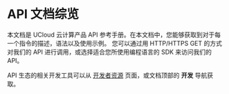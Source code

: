 # API 文档综览

本文档是 UCloud 云计算产品 API 参考手册。在本文档中，您能够获取到对于每一个指令的描述，语法以及使用示例。
您可以通过用 HTTP/HTTPS GET 的方式对我们的 API 进行调用，或选择适合您所使用编程语言的 SDK 来访问我们的 API。

API 生态的相关开发工具可以从 [开发者资源](https://www.ucloud.cn/site/developer-center/overview.html) 页面，或文档顶部的 **开发** 导航获取。
